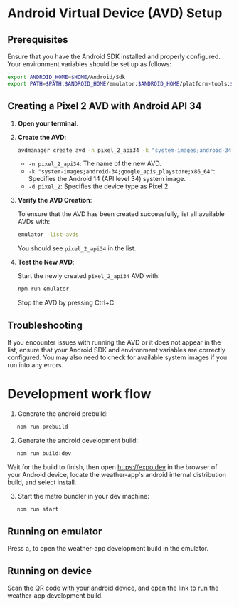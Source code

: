 # Android Virtual Device (AVD) Setup

## Prerequisites

Ensure that you have the Android SDK installed and properly configured. Your environment variables should be set up as follows:

```bash
export ANDROID_HOME=$HOME/Android/Sdk
export PATH=$PATH:$ANDROID_HOME/emulator:$ANDROID_HOME/platform-tools:$ANDROID_HOME/cmdline-tools/latest/bin
```

## Creating a Pixel 2 AVD with Android API 34

1. **Open your terminal**.

2. **Create the AVD**:

   ```bash
   avdmanager create avd -n pixel_2_api34 -k "system-images;android-34;google_apis_playstore;x86_64" -d pixel_2
   ```

   - `-n pixel_2_api34`: The name of the new AVD.
   - `-k "system-images;android-34;google_apis_playstore;x86_64"`: Specifies the Android 14 (API level 34) system image.
   - `-d pixel_2`: Specifies the device type as Pixel 2.

3. **Verify the AVD Creation**:

   To ensure that the AVD has been created successfully, list all available AVDs with:

   ```bash
   emulator -list-avds
   ```

   You should see `pixel_2_api34` in the list.

4. **Test the New AVD**:

   Start the newly created `pixel_2_api34` AVD with:

   ```bash
   npm run emulator
   ```

   Stop the AVD by pressing Ctrl+C.

## Troubleshooting

If you encounter issues with running the AVD or it does not appear in the list, ensure that your Android SDK and environment variables are correctly configured. You may also need to check for available system images if you run into any errors.

# Development work flow

1. Generate the android prebuild:
```bash
   npm run prebuild
```

2. Generate the android development build:
```bash
   npm run build:dev
```

Wait for the build to finish, then open https://expo.dev in the browser of your Android device, locate the weather-app's android internal distribution build, and select install.

3. Start the metro bundler in your dev machine:
```bash
   npm run start
```

## Running on emulator
Press a, to open the weather-app development build in the emulator.

## Running on device
Scan the QR code with your android device, and open the link to run the weather-app development build.

